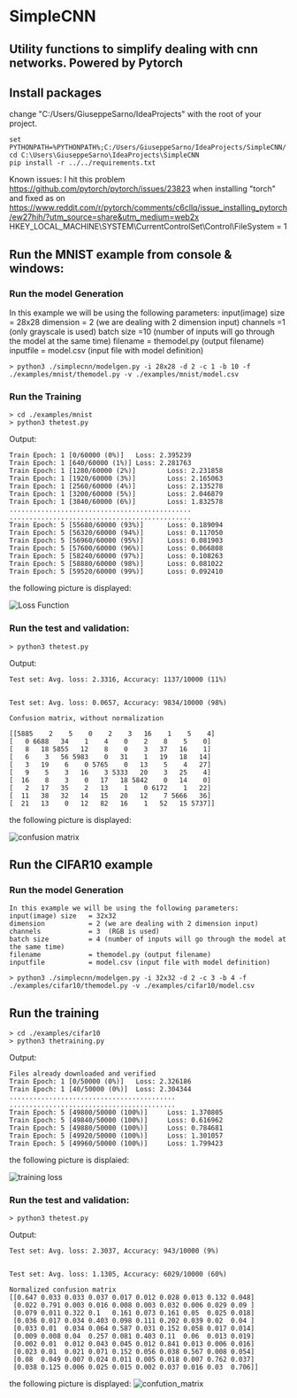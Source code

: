 # SimpleCNN

## Utility functions to simplify dealing with cnn networks. Powered by Pytorch

## Install packages
change "C:/Users/GiuseppeSarno/IdeaProjects" with the root of your project.

```
set PYTHONPATH=%PYTHONPATH%;C:/Users/GiuseppeSarno/IdeaProjects/SimpleCNN/
cd C:\Users\GiuseppeSarno\IdeaProjects\SimpleCNN
pip install -r ../../requirements.txt
```
Known issues:
I hit this problem https://github.com/pytorch/pytorch/issues/23823 when installing "torch"
and fixed as on https://www.reddit.com/r/pytorch/comments/c6cllq/issue_installing_pytorch/ew27hih/?utm_source=share&utm_medium=web2x
HKEY_LOCAL_MACHINE\SYSTEM\CurrentControlSet\Control\FileSystem = 1

## Run the MNIST example from console & windows:

### Run the model Generation

In this example we will be using the following parameters:
input(image) size   = 28x28
dimension           = 2 (we are dealing with 2 dimension input)
channels            =1  (only grayscale is used)
batch size          =10 (number of inputs will go through the model at the same time) 
filename            = themodel.py (output filename)
inputfile           = model.csv (input file with model definition)

```
> python3 ./simplecnn/modelgen.py -i 28x28 -d 2 -c 1 -b 10 -f ./examples/mnist/themodel.py -v ./examples/mnist/model.csv
```

### Run the Training
```
> cd ./examples/mnist
> python3 thetest.py
```
Output:
```
Train Epoch: 1 [0/60000 (0%)]   Loss: 2.395239
Train Epoch: 1 [640/60000 (1%)] Loss: 2.281763
Train Epoch: 1 [1280/60000 (2%)]        Loss: 2.231858
Train Epoch: 1 [1920/60000 (3%)]        Loss: 2.165063
Train Epoch: 1 [2560/60000 (4%)]        Loss: 2.135278
Train Epoch: 1 [3200/60000 (5%)]        Loss: 2.046879
Train Epoch: 1 [3840/60000 (6%)]        Loss: 1.832578
..............................................
..............................................
Train Epoch: 5 [55680/60000 (93%)]      Loss: 0.189094
Train Epoch: 5 [56320/60000 (94%)]      Loss: 0.117050
Train Epoch: 5 [56960/60000 (95%)]      Loss: 0.081903
Train Epoch: 5 [57600/60000 (96%)]      Loss: 0.066808
Train Epoch: 5 [58240/60000 (97%)]      Loss: 0.108263
Train Epoch: 5 [58880/60000 (98%)]      Loss: 0.081022
Train Epoch: 5 [59520/60000 (99%)]      Loss: 0.092410
```
the following picture is displayed:


![Loss Function](https://github.com/giusarno/SimpleCNN/blob/master/examples/mnist/loss.png)

### Run the test and validation:

`> python3 thetest.py`

Output:
```
Test set: Avg. loss: 2.3316, Accuracy: 1137/10000 (11%)


Test set: Avg. loss: 0.0657, Accuracy: 9834/10000 (98%)

Confusion matrix, without normalization

[[5885    2    5    0    2    3   16    1    5    4]
[   0 6688   34    1    4    0    2    8    5    0]
[   8   18 5855   12    8    0    3   37   16    1]
[   6    3   56 5983    0   31    1   19   18   14]
[   3   19    6    0 5765    0   13    5    4   27]
[   9    5    3   16    3 5333   20    3   25    4]
[  16    8    3    0   17   18 5842    0   14    0]
[   2   17   35    2   13    1    0 6172    1   22]
[  11   38   32   14   15   20   12    7 5666   36]
[  21   13    0   12   82   16    1   52   15 5737]]

```
the following picture is displayed:

![confusion matrix](https://github.com/giusarno/SimpleCNN/blob/master/examples/mnist/conf_matrix.png)


## Run the CIFAR10 example

### Run the model Generation
```
In this example we will be using the following parameters:
input(image) size   = 32x32
dimension           = 2 (we are dealing with 2 dimension input)
channels            = 3  (RGB is used)
batch size          = 4 (number of inputs will go through the model at the same time)
filename            = themodel.py (output filename)
inputfile           = model.csv (input file with model definition)
```

`> python3 ./simplecnn/modelgen.py -i 32x32 -d 2 -c 3 -b 4 -f ./examples/cifar10/themodel.py -v ./examples/cifar10/model.csv`

## Run the training

```
> cd ./examples/cifar10
> python3 thetraining.py
```
Output:
```
Files already downloaded and verified
Train Epoch: 1 [0/50000 (0%)]   Loss: 2.326186
Train Epoch: 1 [40/50000 (0%)]  Loss: 2.304344
..........................................
..........................................
Train Epoch: 5 [49800/50000 (100%)]     Loss: 1.370805
Train Epoch: 5 [49840/50000 (100%)]     Loss: 0.616962
Train Epoch: 5 [49880/50000 (100%)]     Loss: 0.784681
Train Epoch: 5 [49920/50000 (100%)]     Loss: 1.301057
Train Epoch: 5 [49960/50000 (100%)]     Loss: 1.799423
```

the following picture is displaied:

![training loss](./examples/cifar10/loss.png)


### Run the test and validation:

`> python3 thetest.py`

Output:
```
Test set: Avg. loss: 2.3037, Accuracy: 943/10000 (9%)


Test set: Avg. loss: 1.1305, Accuracy: 6029/10000 (60%)

Normalized confusion matrix
[[0.647 0.033 0.033 0.037 0.017 0.012 0.028 0.013 0.132 0.048]
 [0.022 0.791 0.003 0.016 0.008 0.003 0.032 0.006 0.029 0.09 ]
 [0.079 0.011 0.322 0.1   0.161 0.073 0.161 0.05  0.025 0.018]
 [0.036 0.017 0.034 0.403 0.098 0.111 0.202 0.039 0.02  0.04 ]
 [0.033 0.01  0.034 0.064 0.587 0.031 0.152 0.058 0.017 0.014]
 [0.009 0.008 0.04  0.257 0.081 0.403 0.11  0.06  0.013 0.019]
 [0.002 0.01  0.012 0.043 0.045 0.012 0.841 0.013 0.006 0.016]
 [0.023 0.01  0.021 0.071 0.152 0.056 0.038 0.567 0.008 0.054]
 [0.08  0.049 0.007 0.024 0.011 0.005 0.018 0.007 0.762 0.037]
 [0.038 0.125 0.006 0.025 0.015 0.002 0.037 0.016 0.03  0.706]]
```
the following picture is displayed:
![confution_matrix](./examples/cifar10/conf_matrix.png)

